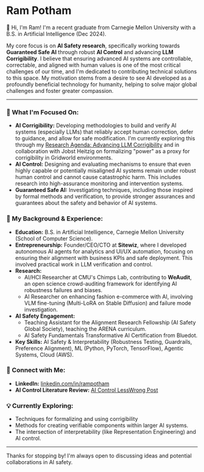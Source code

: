 # Ram Potham

👋 Hi, I'm Ram! I'm a recent graduate from Carnegie Mellon University with a B.S. in Artificial Intelligence (Dec 2024).

My core focus is on **AI Safety research**, specifically working towards **Guaranteed Safe AI** through robust **AI Control** and advancing **LLM Corrigibility**. I believe that ensuring advanced AI systems are controllable, correctable, and aligned with human values is one of the most critical challenges of our time, and I'm dedicated to contributing technical solutions to this space. My motivation stems from a desire to see AI developed as a profoundly beneficial technology for humanity, helping to solve major global challenges and foster greater compassion.

---

### 🚀 What I'm Focused On:

* **AI Corrigibility:** Developing methodologies to build and verify AI systems (especially LLMs) that reliably accept human correction, defer to guidance, and allow for safe modification. I'm currently exploring this through my [Research Agenda: Advancing LLM Corrigibility]([link_to_your_agenda_if_public_or_remove_link](https://docs.google.com/document/d/e/2PACX-1vRxTi37-RoPZIRUTfzH6MxHLKztQq7b6mOCrj2-twHHdZTc6tHJ1l1t4prx9MB0IVfWN0XejjgsPcz2/pub)) and in collaboration with Jobst Heitzig on formalizing "power" as a proxy for corrigibility in Gridworld environments.
* **AI Control:** Designing and evaluating mechanisms to ensure that even highly capable or potentially misaligned AI systems remain under robust human control and cannot cause catastrophic harm. This includes research into high-assurance monitoring and intervention systems.
* **Guaranteed Safe AI:** Investigating techniques, including those inspired by formal methods and verification, to provide stronger assurances and guarantees about the safety and behavior of AI systems.

### 🌱 My Background & Experience:

* **Education:** B.S. in Artificial Intelligence, Carnegie Mellon University (School of Computer Science).
* **Entrepreneurship:** Founder/CEO/CTO at **Sitewiz**, where I developed autonomous AI agents for analytics and UI/UX automation, focusing on ensuring their alignment with business KPIs and safe deployment. This involved practical work in LLM verification and control.
* **Research:**
    * AI/HCI Researcher at CMU's Chimps Lab, contributing to **WeAudit**, an open science crowd-auditing framework for identifying AI robustness failures and biases.
    * AI Researcher on enhancing fashion e-commerce with AI, involving VLM fine-tuning (Multi-LoRA on Stable Diffusion) and failure mode investigation.
* **AI Safety Engagement:**
    * Teaching Assistant for the Alignment Research Fellowship (AI Safety Global Society), teaching the ARENA curriculum.
    * AI Safety Fundamentals Transformative AI Certification from Bluedot.
* **Key Skills:** AI Safety & Interpretability (Robustness Testing, Guardrails, Preference Alignment), ML (Python, PyTorch, TensorFlow), Agentic Systems, Cloud (AWS).

### 🔗 Connect with Me:

* **LinkedIn:** [linkedin.com/in/rampotham](https://linkedin.com/in/rampotham)
* **AI Control Literature Review:** [AI Control LessWrong Post](https://www.lesswrong.com/posts/3PBvKHB2EmCujet3j/ai-control-methods-literature-review)

### 💡 Currently Exploring:

* Techniques for formalizing and using corrigibility
* Methods for creating verifiable components within larger AI systems.
* The intersection of interpretability (like Representation Engineering) and AI control.

---

Thanks for stopping by! I'm always open to discussing ideas and potential collaborations in AI safety.
